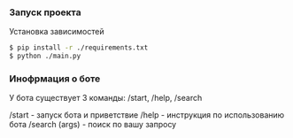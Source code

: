 ### Запуск проекта 
 
Установка зависимостей 
 
```bash 
$ pip install -r ./requirements.txt 
$ python ./main.py 
```

### Инофрмация о боте 
 
У бота существует 3 команды: /start, /help, /search 
 
/start - запуск бота и приветствие 
/help - инструкция по использованию бота 
/search (args) - поиск по вашу запросу